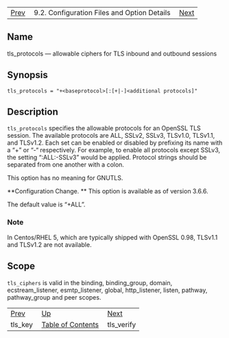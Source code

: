 |     |     |     |
| --- | --- | --- |
| [Prev](conf.ref.tls_key)  | 9.2. Configuration Files and Option Details |  [Next](conf.ref.tls_verify.php) |

<a name="conf.ref.tls_protocols"></a>
## Name

tls_protocols — allowable ciphers for TLS inbound and outbound sessions

## Synopsis

`tls_protocols = "+<baseprotocol>[:[+|-]<additional protocols]"`

<a name="idp12160400"></a>
## Description

`tls_protocols` specifies the allowable protocols for an OpenSSL TLS session. The available protocols are ALL, SSLv2, SSLv3, TLSv1.0, TLSv1.1, and TLSv1.2\. Each set can be enabled or disabled by prefixing its name with a “+” or “-“ respectively. For example, to enable all protocols except SSLv3, the setting “:ALL:-SSLv3” would be applied. Protocol strings should be separated from one another with a colon.

This option has no meaning for GNUTLS.

**Configuration Change. ** This option is available as of version 3.6.6.

The default value is “+ALL”.

### Note

In Centos/RHEL 5, which are typically shipped with OpenSSL 0.98, TLSv1.1 and TLSv1.2 are not available.

<a name="idp12166688"></a>
## Scope

`tls_ciphers` is valid in the binding, binding_group, domain, ecstream_listener, esmtp_listener, global, http_listener, listen, pathway, pathway_group and peer scopes.

|     |     |     |
| --- | --- | --- |
| [Prev](conf.ref.tls_key)  | [Up](conf.ref.files.php) |  [Next](conf.ref.tls_verify.php) |
| tls_key  | [Table of Contents](index) |  tls_verify |

